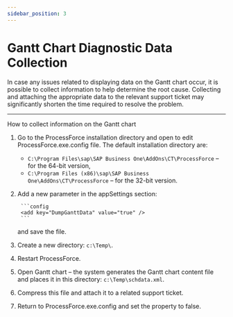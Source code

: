```yaml
---
sidebar_position: 3
---
```


# Gantt Chart Diagnostic Data Collection

In case any issues related to displaying data on the Gantt chart occur, it is possible to collect information to help determine the root cause. Collecting and attaching the appropriate data to the relevant support ticket may significantly shorten the time required to resolve the problem.

---

How to collect information on the Gantt chart

1. Go to the ProcessForce installation directory and open to edit ProcessForce.exe.config file.
    The default installation directory are:

    - `C:\Program Files\sap\SAP Business One\AddOns\CT\ProcessForce` – for the 64-bit version,
    - `C:\Program Files (x86)\sap\SAP Business One\AddOns\CT\ProcessForce` – for the 32-bit version.
2. Add a new parameter in the appSettings section:

        ```config
        <add key="DumpGanttData" value="true" />
        ```

    and save the file.
3. Create a new directory: `c:\Temp\`.
4. Restart ProcessForce.
5. Open Gantt chart – the system generates the Gantt chart content file and places it in this directory: `c:\Temp\schdata.xml`.
6. Compress this file and attach it to a related support ticket.
7. Return to ProcessForce.exe.config and set the property to false.
